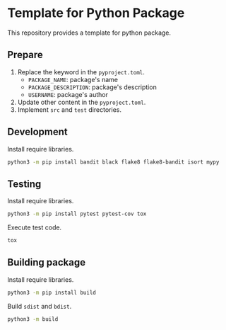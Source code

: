 # Template for Python Package

This repository provides a template for python package.

## Prepare

1. Replace the keyword in the `pyproject.toml`.
   - `PACKAGE_NAME`: package's name
   - `PACKAGE_DESCRIPTION`: package's description
   - `USERNAME`: package's author
2. Update other content in the `pyproject.toml`.
3. Implement `src` and `test` directories.

## Development

Install require libraries.

```sh
python3 -m pip install bandit black flake8 flake8-bandit isort mypy
```

## Testing

Install require libraries.

```sh
python3 -m pip install pytest pytest-cov tox
```

Execute test code.

```sh
tox
```

## Building package

Install require libraries.

```sh
python3 -m pip install build
```

Build `sdist` and `bdist`.

```sh
python3 -m build
```

